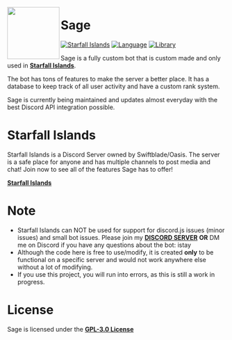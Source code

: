 <a href="https://discord.gg/RtsZcajWCR"><img width="120" height="120" align="left" style="float: left" src="https://i.imgur.com/n8Qlxb5.gif"></a>
# Sage

[![Starfall Islands](https://img.shields.io/discord/755968485854675065?color=%235865F2&logo=discord&style=for-the-badge)](https://discord.gg/RtsZcajWCR)
[![Language](https://img.shields.io/github/languages/top/IStayThatWayCoding/aquasis?color=f0db4f&logoColor=white&style=for-the-badge)]()
[![Library](https://img.shields.io/badge/library-discord.js-5865f2?style=for-the-badge)](https://discord.js.org/#/)

Sage is a fully custom bot that is custom made and only used in <a href="https://discord.gg/RtsZcajWCR">**Starfall Islands**</a>.

The bot has tons of features to make the server a better place. It has a database to keep track of all user activity and have a custom rank system.

Sage is currently being maintained and updates almost everyday with the best Discord API integration possible.

# Starfall Islands

Starfall Islands is a Discord Server owned by Swiftblade/Oasis. The server is a safe place for anyone and has multiple channels to post media and chat! Join now to see all of the features Sage has to offer!

**[Starfall Islands](https://discord.gg/RtsZcajWCR)**

# Note
- Starfall Islands can NOT be used for support for discord.js issues (minor issues) and small bot issues. Please join my **[DISCORD SERVER](https://dsc.gg/istay)** __OR__ DM me on Discord if you have any questions about the bot: istay
- Although the code here is free to use/modify, it is created **only** to be functional on a specific server and would not work anywhere else without a lot of modifying.
- If you use this project, you will run into errors, as this is still a work in progress.

# License
Sage is licensed under the **[GPL-3.0 License](./LICENSE)**

